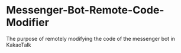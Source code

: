 # Messenger-Bot-Remote-Code-Modifier
 The purpose of remotely modifying the code of the messenger bot in KakaoTalk
